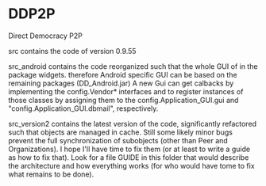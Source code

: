 DDP2P
=====

Direct Democracy P2P

src contains the code of version 0.9.55

src_android
	    contains the code reorganized such that the whole GUI of in the package widgets.
            therefore Android specific GUI can be based on the remaining packages (DD_Android.jar)
            A new Gui can get calbacks by implementing the config.Vendor* interfaces
            and to register instances of those classes by assigning them to the config.Application_GUI.gui and
            "config.Application_GUI.dbmail", respectively.

src_version2
	contains the latest version of the code, significantly refactored such that objects
	are managed in cache. Still some likely minor bugs prevent the full synchronization of subobjects 
	(other than Peer and Organizations). I hope I'll have time to fix them (or at least to write a
	guide as how to fix that). Look for a file GUIDE in this folder that would describe the architecture
	and how everything works (for who would have tome to fix what remains to be done).

